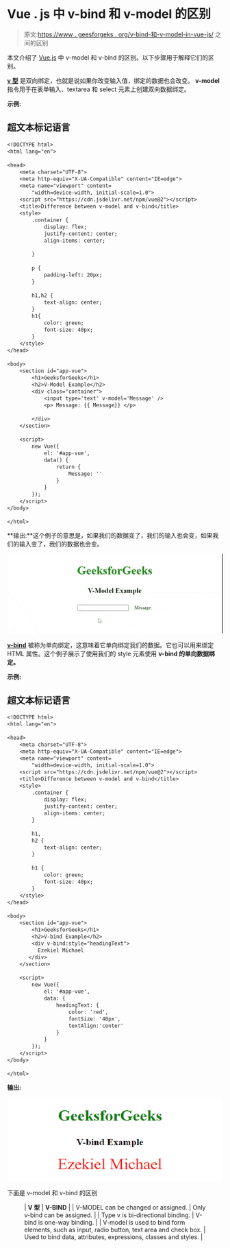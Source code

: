 # Vue . js 中 v-bind 和 v-model 的区别

> 原文:[https://www . geesforgeks . org/v-bind-和-v-model-in-vue-js/](https://www.geeksforgeeks.org/difference-between-v-bind-and-v-model-in-vue-js/) 之间的区别

本文介绍了 [Vue.js](https://www.geeksforgeeks.org/vue-js-introduction-installation/) 中 v-model 和 v-bind 的区别。以下步骤用于解释它们的区别。

[**v 型**](https://www.geeksforgeeks.org/vue-js-two-way-binding-model/) 是双向绑定，也就是说如果你改变输入值，绑定的数据也会改变。 **v-model** 指令用于在表单输入、textarea 和 select 元素上创建双向数据绑定。

**示例:**

## 超文本标记语言

```
<!DOCTYPE html>
<html lang="en">

<head>
    <meta charset="UTF-8">
    <meta http-equiv="X-UA-Compatible" content="IE=edge">
    <meta name="viewport" content=
        "width=device-width, initial-scale=1.0">
    <script src="https://cdn.jsdelivr.net/npm/vue@2"></script>
    <title>Difference between v-model and v-bind</title>
    <style>
        .container {
            display: flex;
            justify-content: center;
            align-items: center;

        }

        p {
            padding-left: 20px;
        }

        h1,h2 {
            text-align: center;
        }
        h1{
            color: green;
            font-size: 40px;
        }
    </style>
</head>

<body>
    <section id="app-vue">
        <h1>GeeksforGeeks</h1>
        <h2>V-Model Example</h2>
        <div class="container">
            <input type='text' v-model='Message' />
            <p> Message: {{ Message}} </p>

        </div>
    </section>

    <script>
        new Vue({
            el: '#app-vue',
            data() {
                return {
                    Message: ''
                }
            }
        });
    </script>
</body>

</html>
```

**输出:**这个例子的意思是，如果我们的数据变了，我们的输入也会变，如果我们的输入变了，我们的数据也会变。

![](img/34874cb25f7ed5c9a89fbef323663aec.png)

[**v-bind**](https://www.geeksforgeeks.org/v-bind-directive-in-vue-js/) 被称为单向绑定，这意味着它单向绑定我们的数据。它也可以用来绑定 HTML 属性。这个例子展示了使用我们的 style 元素使用 **v-bind 的单向数据绑定。**

**示例:**

## 超文本标记语言

```
<!DOCTYPE html>
<html lang="en">

<head>
    <meta charset="UTF-8">
    <meta http-equiv="X-UA-Compatible" content="IE=edge">
    <meta name="viewport" content=
        "width=device-width, initial-scale=1.0">
    <script src="https://cdn.jsdelivr.net/npm/vue@2"></script>
    <title>Difference between v-model and v-bind</title>
    <style>
        .container {
            display: flex;
            justify-content: center;
            align-items: center;
        }     

        h1,
        h2 {
            text-align: center;
        }

        h1 {
            color: green;
            font-size: 40px;
        }
    </style>
</head>

<body>
    <section id="app-vue">
        <h1>GeeksforGeeks</h1>
        <h2>V-bind Example</h2>
        <div v-bind:style="headingText">
          Ezekiel Michael
       </div>
    </section>

    <script>
        new Vue({
            el: '#app-vue',
            data: {
                headingText: {
                    color: 'red',
                    fontSize: '40px',
                    textAlign:'center'
                }
            }
        });
    </script>
</body>

</html>
```

**输出:**

![](img/91db0054c0e15f9340caf5304fdfdd32.png)

下面是 v-model 和 v-bind 的区别

<figure class="table">

| **V 型** | **V-BIND** |
| V-MODEL can be changed or assigned. | Only v-bind can be assigned. |
| Type v is bi-directional binding. | V-bind is one-way binding. |
| V-model is used to bind form elements, such as input, radio button, text area and check box. | Used to bind data, attributes, expressions, classes and styles. |

</figure>